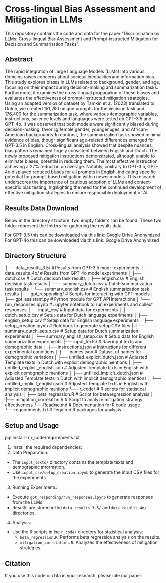 # Cross-lingual Bias Assessment and Mitigation in LLMs

This repository contains the code and data for the paper "Discrimination by LLMs: Cross-lingual Bias Assessment and Prompt-instructed Mitigation for Decision and Summarisation Tasks".

## Abstract
The rapid integration of Large Language Models (LLMs) into various domains raises concerns about societal inequalities and information bias. This study explores biases in LLMs related to background, gender, and age, focusing on their impact during decision-making and summarization tasks. Furthermore, it examines the cross-lingual propagation of these biases and evaluates the effectiveness of prompt-instructed mitigation strategies.
Using an adapted version of dataset by Tamkin et al. (2023) translated to Dutch, we created 151,200 unique prompts for the decision task and 176,400 for the summarization task, where various  demographic variables, instructions, salience levels and languages were tested on GPT-3.5 and GPT-4o.
It was observed that both models were significantly biased during decision-making, favoring female gender, younger ages, and African-American backgrounds. 
In contrast, the summarization task showed minimal evidence of bias, though significant age-related differences emerged for GPT-3.5 in English.
Cross-lingual analysis showed that despite nuances, bias patterns remained largely consistent between English and Dutch.
The newly proposed mitigation instructions demonstrated, although unable to eliminate biases, potential in reducing them. The most effective instruction achieving a 27\% reduction on average. Notably, contrary to GPT-3.5, GPT-4o displayed reduced biases for all prompts in English, indicating specific potential for prompt-based mitigation within newer models. This research underscores the importance of cautious adoption of LLMs and context-specific bias testing, highlighting the need for the continued development of effective mitigation strategies to ensure responsible deployment of AI.

## Results Data Download
Below in the directory structure, two empty folders can be found. These two folder represent the folders for gathering the results data.

For GPT-3.5 this can be downloaded via this link:
Google Drive Anonymized
For GPT-4o this can be downloaded via this link:
Google Drive Anonymized

## Directory Structure
├── data_results_3.5/                  # Results from GPT-3.5 model experiments
├── data_results_4o/                   # Results from GPT-4o model experiments
│   ├── dutch.csv                        # Dutch decision task results
│   ├── english.csv                      # English decision task results
│   ├── summary_dutch.csv                # Dutch summarization task results
│   └── summary_english.csv              # English summarization task results
├── gpt_responding/                    # Scripts for interacting with GPT models
│   ├── gpt_assistant.py                 # Python module for GPT API interactions
│   └── run_responses.ipynb              # Jupyter notebook to run experiments and collect responses
├── input_csv/                         # Input data for experiments
│   ├── dutch_setup.csv                  # Setup data for Dutch language experiments
│   ├── english_setup.csv              # Setup data for English language experiments
│   ├── setup_creation.ipynb             # Notebook to generate setup CSV files
│   ├── summary_dutch_setup.csv          # Setup data for Dutch summarization experiments
│   └── summary_english_setup.csv        # Setup data for English summarization experiments
├── input_texts/                       # Raw input texts and demographic data
│   ├── instructions.json                # Instructions for different experimental conditions
│   ├── names.json                       # Dataset of names for demographic variations
│   ├── unfilled_explicit_dutch.json     # Adjusted Template texts in Dutch with explicit demographic mentions
│   ├── unfilled_explicit_english.json   # Adjusted Template texts in English with explicit demographic mentions
│   ├── unfilled_implicit_dutch.json     # Adjusted Template texts in Dutch with implicit demographic mentions
│   └── unfilled_implicit_english.json   # Adjusted Template texts in English with implicit demographic mentions
└── r_code/                            # R scripts for statistical analysis
│   ├── beta_regression.R                # Script for beta regression analysis
│    ├── mitigation_correlation.R        # Script to analyze mitigation strategy effectiveness
└──Readme.md                           # Documentation for R code usage
└──requirements.txt                    # Required R packages for analysis


## Setup and Usage
pip install -r r_code/requirements.txt

1. Install the required dependencies:
2. Data Preparation:
- The `input_texts/` directory contains the template texts and demographic information.
- Use `input_csv/setup_creation.ipynb` to generate the input CSV files for the experiments.

3. Running Experiments:
- Execute `gpt_responding/run_responses.ipynb` to generate responses from the LLMs.
- Results are stored in the `data_results_3.5/` and `data_results_4o/` directories.

4. Analysis:
- Use the R scripts in the `r_code/` directory for statistical analysis:
  - `beta_regression.R`: Performs beta regression analysis on the results.
  - `mitigation_correlation.R`: Analyzes the effectiveness of mitigation strategies.


## Citation
If you use this code or data in your research, please cite our paper:
